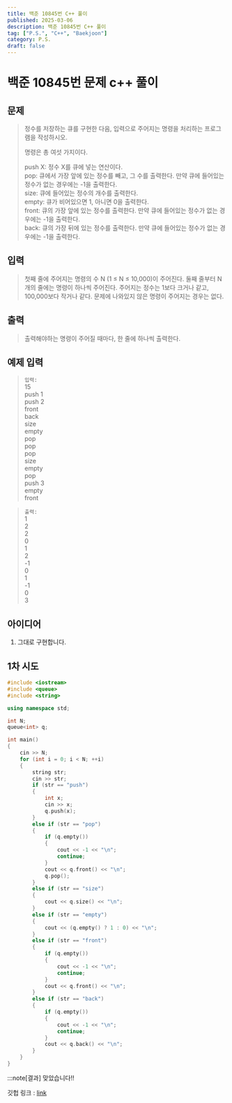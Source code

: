 ```yaml
---
title: 백준 10845번 C++ 풀이
published: 2025-03-06
description: 백준 10845번 C++ 풀이
tag: ["P.S.", "C++", "Baekjoon"]
category: P.S.
draft: false
---
```


# 백준 10845번 문제 c++ 풀이

## 문제 

> 정수를 저장하는 큐를 구현한 다음, 입력으로 주어지는 명령을 처리하는 프로그램을 작성하시오.  
>   
> 명령은 총 여섯 가지이다.  
>   
> push X: 정수 X를 큐에 넣는 연산이다.  
> pop: 큐에서 가장 앞에 있는 정수를 빼고, 그 수를 출력한다. 만약 큐에 들어있는 정수가 없는 경우에는 -1을 출력한다.  
> size: 큐에 들어있는 정수의 개수를 출력한다.  
> empty: 큐가 비어있으면 1, 아니면 0을 출력한다.  
> front: 큐의 가장 앞에 있는 정수를 출력한다. 만약 큐에 들어있는 정수가 없는 경우에는 -1을 출력한다.  
> back: 큐의 가장 뒤에 있는 정수를 출력한다. 만약 큐에 들어있는 정수가 없는 경우에는 -1을 출력한다.  

## 입력

> 첫째 줄에 주어지는 명령의 수 N (1 ≤ N ≤ 10,000)이 주어진다. 둘째 줄부터 N개의 줄에는 명령이 하나씩 주어진다. 주어지는 정수는 1보다 크거나 같고, 100,000보다 작거나 같다. 문제에 나와있지 않은 명령이 주어지는 경우는 없다.

## 출력

> 출력해야하는 명령이 주어질 때마다, 한 줄에 하나씩 출력한다.


## 예제 입력

> `입력:`  
> 15  
> push 1  
> push 2  
> front  
> back  
> size  
> empty  
> pop  
> pop  
> pop  
> size  
> empty  
> pop  
> push 3  
> empty  
> front  

>`출력:`  
> 1  
> 2  
> 2  
> 0  
> 1  
> 2  
> -1  
> 0  
> 1  
> -1  
> 0  
> 3  
## 아이디어

1. 그대로 구현합니다.

## 1차 시도

```cpp
#include <iostream>
#include <queue>
#include <string>

using namespace std;

int N;
queue<int> q;

int main()
{
    cin >> N;
    for (int i = 0; i < N; ++i)
    {
        string str;
        cin >> str;
        if (str == "push")
        {
            int x;
            cin >> x;
            q.push(x);
        }
        else if (str == "pop")
        {
            if (q.empty())
            {
                cout << -1 << "\n";
                continue;
            }
            cout << q.front() << "\n";
            q.pop();
        }
        else if (str == "size")
        {
            cout << q.size() << "\n";
        }
        else if (str == "empty")
        {
            cout << (q.empty() ? 1 : 0) << "\n";
        }
        else if (str == "front")
        {
            if (q.empty())
            {
                cout << -1 << "\n";
                continue;
            }
            cout << q.front() << "\n";
        }
        else if (str == "back")
        {
            if (q.empty())
            {
                cout << -1 << "\n";
                continue;
            }
            cout << q.back() << "\n";
        }
    }
}
```

:::note[결과]
맞았습니다!!

깃헙 링크 : [link](https://github.com/Ushio-Hayase/Baekjoon/tree/main/%EB%B0%B1%EC%A4%80/Silver/10845.%E2%80%85%ED%81%90)